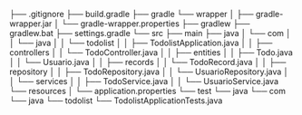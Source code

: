 ├── .gitignore
├── build.gradle
├── gradle
    └── wrapper
    │   ├── gradle-wrapper.jar
    │   └── gradle-wrapper.properties
├── gradlew
├── gradlew.bat
├── settings.gradle
└── src
    ├── main
        ├── java
        │   └── com
        │   │   └── java
        │   │       └── todolist
        │   │           ├── TodolistApplication.java
        │   │           ├── controllers
        │   │               └── TodoController.java
        │   │           ├── entities
        │   │               ├── Todo.java
        │   │               └── Usuario.java
        │   │           ├── records
        │   │               └── TodoRecord.java
        │   │           ├── repository
        │   │               ├── TodoRepository.java
        │   │               └── UsuarioRepository.java
        │   │           └── services
        │   │               ├── TodoService.java
        │   │               └── UsuarioService.java
        └── resources
        │   └── application.properties
    └── test
        └── java
            └── com
                └── java
                    └── todolist
                        └── TodolistApplicationTests.java
